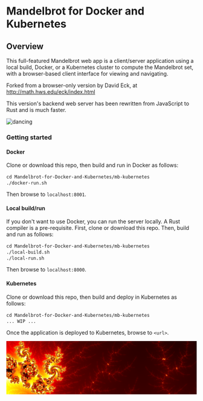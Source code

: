 # Mandelbrot for Docker and Kubernetes

## Overview
This full-featured Mandelbrot web app is a client/server application using a local build, Docker, or a Kubernetes cluster to compute the Mandelbrot set, 
with a browser-based client interface for viewing and navigating.

Forked from a browser-only version by David Eck, at http://math.hws.edu/eck/index.html

This version's backend web server has been rewritten from JavaScript to Rust and is much faster.

![dancing](dancing.png)

### Getting started
#### Docker
Clone or download this repo, then build and run in Docker as follows:
```
cd Mandelbrot-for-Docker-and-Kubernetes/mb-kubernetes
./docker-run.sh
```
Then browse to `localhost:8001`.

#### Local build/run
If you don't want to use Docker, you can run the server locally.  A Rust compiler is a pre-requisite.  First, clone or download this repo. Then, build and run as follows:
```
cd Mandelbrot-for-Docker-and-Kubernetes/mb-kubernetes
./local-build.sh
./local-run.sh
```
Then browse to `localhost:8000`.

#### Kubernetes
Clone or download this repo, then build and deploy in Kubernetes as follows:
```
cd Mandelbrot-for-Docker-and-Kubernetes/mb-kubernetes
... WIP ...
```
Once the application is deployed to Kubernetes, browse to `<url>`.

![flaming](flaming.png)
